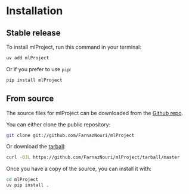 # Installation

## Stable release

To install mlProject, run this command in your terminal:

```sh
uv add mlProject
```

Or if you prefer to use `pip`:

```sh
pip install mlProject
```

## From source

The source files for mlProject can be downloaded from the [Github repo](https://github.com/FarnazNouri/mlProject).

You can either clone the public repository:

```sh
git clone git://github.com/FarnazNouri/mlProject
```

Or download the [tarball](https://github.com/FarnazNouri/mlProject/tarball/master):

```sh
curl -OJL https://github.com/FarnazNouri/mlProject/tarball/master
```

Once you have a copy of the source, you can install it with:

```sh
cd mlProject
uv pip install .
```
